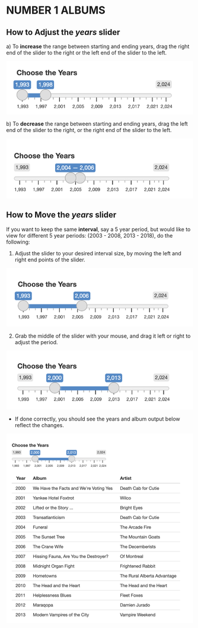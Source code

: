 <!-- _sidebar.md -->

# NUMBER 1 ALBUMS

## How to Adjust the *years* slider
a) To **increase** the range between starting and ending years, drag the right end of the slider to the right or the left end of the slider to the left. 

![Increase Img](396_9.png)

b) To **decrease** the range between starting and ending years, drag the left end of the slider to the right, or the right end of the slider to the left.

![Decrease Img](396_10.png)

## How to Move the *years* slider
If you want to keep the same **interval**, say a 5 year period, but would like to view for different 5 year periods: (2003 - 2008, 2013 - 2018), do the following: 

1) Adjust the slider to your desired interval size, by moving the left and right end points of the slider.

![Drag 1](396_11.png)

2) Grab the middle of the slider with your mouse, and drag it left or right to adjust the period. 

![Drag 2](396_12.png)

<!-- Perhaps add images here -->
- If done correctly, you should see the years and album output below reflect the changes.

![Drag 3](396_13.png)